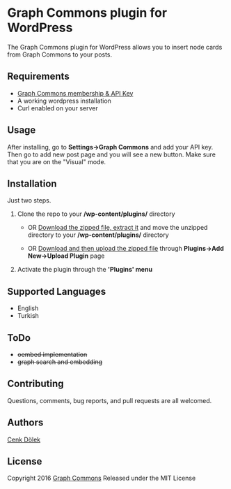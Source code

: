 # Graph Commons plugin for WordPress

The Graph Commons plugin for WordPress allows you to insert node cards from Graph Commons to your posts.

Requirements
--------

* [Graph Commons membership & API Key](http://graphcommons.github.io/api-v1/)
* A working wordpress installation
* Curl enabled on your server

Usage
------
After installing, go to **Settings->Graph Commons** and add your API key. Then go to add new post page and you will see a new button. Make sure that you are on the "Visual" mode.


Installation
------------

Just two steps.

1. Clone the repo to your **/wp-content/plugins/** directory

    * OR [Download the zipped file, extract it](https://github.com/cdolek/graphcommons-wordpress/archive/master.zip) and move the unzipped directory to your **/wp-content/plugins/** directory

    * OR [Download and then upload the zipped file](https://github.com/cdolek/graphcommons-wordpress/archive/master.zip) through **Plugins->Add New->Upload Plugin** page

2. Activate the plugin through the **'Plugins' menu**

Supported Languages
-------------------

* English
* Turkish

ToDo
------------
* ~~oembed implementation~~
* ~~graph search and embedding~~


Contributing
------------

Questions, comments, bug reports, and pull requests are all welcomed.

Authors
-------

[Cenk Dölek](mailto:cdolek@gmail.com)

License
-------

Copyright 2016 [Graph Commons](https://graphcommons.com)
Released under the MIT License
